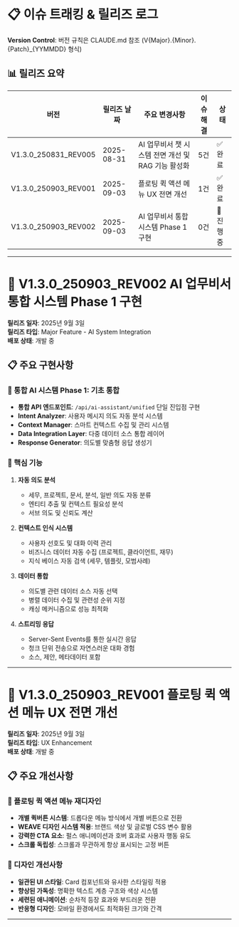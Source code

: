 # 📋 이슈 트래킹 & 릴리즈 로그

**Version Control**: 버전 규칙은 CLAUDE.md 참조 (V{Major}.{Minor}.{Patch}_{YYMMDD} 형식)

## 📊 릴리즈 요약

| 버전 | 릴리즈 날짜 | 주요 변경사항 | 이슈 해결 | 상태 |
|------|------------|-------------|----------|------|
| V1.3.0_250831_REV005 | 2025-08-31 | AI 업무비서 챗 시스템 전면 개선 및 RAG 기능 활성화 | 5건 | ✅ 완료 |
| V1.3.0_250903_REV001 | 2025-09-03 | 플로팅 퀵 액션 메뉴 UX 전면 개선 | 1건 | ✅ 완료 |
| V1.3.0_250903_REV002 | 2025-09-03 | AI 업무비서 통합 시스템 Phase 1 구현 | 0건 | 🔄 진행중 |


---

# 📝 V1.3.0_250903_REV002 AI 업무비서 통합 시스템 Phase 1 구현

**릴리즈 일자**: 2025년 9월 3일  
**릴리즈 타입**: Major Feature - AI System Integration  
**배포 상태**: 개발 중

## 📋 주요 구현사항

### 🤖 통합 AI 시스템 Phase 1: 기초 통합
- **통합 API 엔드포인트**: `/api/ai-assistant/unified` 단일 진입점 구현
- **Intent Analyzer**: 사용자 메시지 의도 자동 분석 시스템
- **Context Manager**: 스마트 컨텍스트 수집 및 관리 시스템
- **Data Integration Layer**: 다중 데이터 소스 통합 레이어
- **Response Generator**: 의도별 맞춤형 응답 생성기

### 🎯 핵심 기능
1. **자동 의도 분석**
   - 세무, 프로젝트, 문서, 분석, 일반 의도 자동 분류
   - 엔티티 추출 및 컨텍스트 필요성 분석
   - 서브 의도 및 신뢰도 계산

2. **컨텍스트 인식 시스템**
   - 사용자 선호도 및 대화 이력 관리
   - 비즈니스 데이터 자동 수집 (프로젝트, 클라이언트, 재무)
   - 지식 베이스 자동 검색 (세무, 템플릿, 모범사례)

3. **데이터 통합**
   - 의도별 관련 데이터 소스 자동 선택
   - 병렬 데이터 수집 및 관련성 순위 지정
   - 캐싱 메커니즘으로 성능 최적화

4. **스트리밍 응답**
   - Server-Sent Events를 통한 실시간 응답
   - 청크 단위 전송으로 자연스러운 대화 경험
   - 소스, 제안, 메타데이터 포함

---

# 📝 V1.3.0_250903_REV001 플로팅 퀵 액션 메뉴 UX 전면 개선

**릴리즈 일자**: 2025년 9월 3일  
**릴리즈 타입**: UX Enhancement  
**배포 상태**: 개발 중

## 📋 주요 개선사항

### 🎯 플로팅 퀵 액션 메뉴 재디자인
- **개별 퀵버튼 시스템**: 드롭다운 메뉴 방식에서 개별 버튼으로 전환
- **WEAVE 디자인 시스템 적용**: 브랜드 색상 및 글로벌 CSS 변수 활용
- **강력한 CTA 요소**: 펄스 애니메이션과 호버 효과로 사용자 행동 유도
- **스크롤 독립성**: 스크롤과 무관하게 항상 표시되는 고정 버튼

### 🎨 디자인 개선사항
- **일관된 UI 스타일**: Card 컴포넌트와 유사한 스타일링 적용
- **향상된 가독성**: 명확한 텍스트 계층 구조와 색상 시스템
- **세련된 애니메이션**: 순차적 등장 효과와 부드러운 전환
- **반응형 디자인**: 모바일 환경에서도 최적화된 크기와 간격

---

